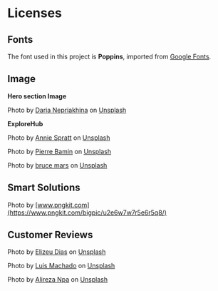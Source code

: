 # Licenses

## Fonts

The font used in this project is **Poppins**, imported from [Google Fonts](https://fonts.google.com/).

## Image

**Hero section Image**

Photo by [Daria Nepriakhina](https://unsplash.com/@epicantus?utm_content=creditCopyText&utm_medium=referral&utm_source=unsplash) on [Unsplash](https://unsplash.com/photos/woman-in-blue-chambray-long-sleeved-top-sitting-on-black-leather-chair-with-silver-macbook-on-lap-i5iIhHSAtp4?utm_content=creditCopyText&utm_medium=referral&utm_source=unsplash)

**ExploreHub**

Photo by [Annie Spratt](https://unsplash.com/@anniespratt?utm_content=creditCopyText&utm_medium=referral&utm_source=unsplash) on [Unsplash](https://unsplash.com/photos/woman-in-black-jacket-using-macbook-pro-xKJUnFwfz3s?utm_content=creditCopyText&utm_medium=referral&utm_source=unsplash)

Photo by [Pierre Bamin](https://unsplash.com/@bamin?utm_content=creditCopyText&utm_medium=referral&utm_source=unsplash) on [Unsplash](https://unsplash.com/photos/a-person-reaching-for-a-book-on-a-book-shelf-lM4_Nmcj4Xk?utm_content=creditCopyText&utm_medium=referral&utm_source=unsplash)

Photo by [bruce mars](https://unsplash.com/@brucemars?utm_content=creditCopyText&utm_medium=referral&utm_source=unsplash) on [Unsplash](https://unsplash.com/photos/man-sitting-near-window-holding-phone-and-laptop-S8ffHr_dxHo?utm_content=creditCopyText&utm_medium=referral&utm_source=unsplash)

## Smart Solutions

Photo by [www.pngkit.com](https://www.pngkit.com/bigpic/u2e6w7w7r5e6r5q8/)

## Customer Reviews

Photo by [Elizeu Dias](https://unsplash.com/@elishavision?utm_content=creditCopyText&utm_medium=referral&utm_source=unsplash) on [Unsplash](https://unsplash.com/photos/selective-focus-of-man-smiling-during-daytime-2EGNqazbAMk?utm_content=creditCopyText&utm_medium=referral&utm_source=unsplash)

Photo by [Luis Machado](https://unsplash.com/@luismachadodirector?utm_content=creditCopyText&utm_medium=referral&utm_source=unsplash) on [Unsplash](https://unsplash.com/photos/woman-in-red-shirt-IipMu8OvS6k?utm_content=creditCopyText&utm_medium=referral&utm_source=unsplash)

Photo by [Alireza Npa](https://unsplash.com/@npaw?utm_content=creditCopyText&utm_medium=referral&utm_source=unsplash) on [Unsplash](https://unsplash.com/photos/a-close-up-of-a-person-wearing-a-jacket-fI9R5Aj6UfU?utm_content=creditCopyText&utm_medium=referral&utm_source=unsplash)

